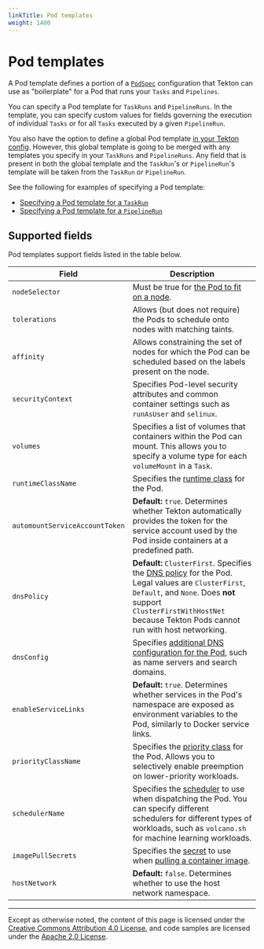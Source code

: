 ```yaml
---
linkTitle: Pod templates
weight: 1400
---
```

# Pod templates

A Pod template defines a portion of a [`PodSpec`](https://kubernetes.io/docs/reference/generated/kubernetes-api/v1.18/#pod-v1-core)
configuration that Tekton can use as "boilerplate" for a Pod that runs your `Tasks` and `Pipelines`.

You can specify a Pod template for `TaskRuns` and `PipelineRuns`. In the template, you can specify custom values for fields governing
the execution of individual `Tasks` or for all `Tasks` executed by a given `PipelineRun`.

You also have the option to define a global Pod template [in your Tekton config](https://github.com/tektoncd/pipeline/tree/main/docs/install.md#customizing-basic-execution-parameters).
However, this global template is going to be merged with any templates
you specify in your `TaskRuns` and `PipelineRuns`. Any field that is
present in both the global template and the `TaskRun`'s or
`PipelineRun`'s template will be taken from the `TaskRun` or `PipelineRun`.

See the following for examples of specifying a Pod template:
- [Specifying a Pod template for a `TaskRun`](/vault/Pipelines-main/taskruns/#specifying-a-pod-template)
- [Specifying a Pod template for a `PipelineRun`](/vault/Pipelines-main/pipelineruns/#specifying-a-pod-template)

## Supported fields

Pod templates support fields listed in the table below.

<table>
	<thead>
		<th>Field</th>
		<th>Description</th>
	</thead>
	<tbody>
		<tr>
			<td><code>nodeSelector</code></td>
			<td>Must be true for <a href=https://kubernetes.io/docs/concepts/configuration/assign-pod-node/>the Pod to fit on a node</a>.</td>
		</tr>
		<tr>
			<td><code>tolerations</code></td>
			<td>Allows (but does not require) the Pods to schedule onto nodes with matching taints.</td>
		</tr>
		<tr>
			<td><code>affinity</code></td>
			<td>Allows constraining the set of nodes for which the Pod can be scheduled based on the labels present on the node.</td>
		</tr>
		<tr>
			<td><code>securityContext</code></td>
			<td>Specifies Pod-level security attributes and common container settings such as <code>runAsUser</code> and <code>selinux</code>.</td>
		</tr>
		<tr>
			<td><code>volumes</code></td>
			<td>Specifies a list of volumes that containers within the Pod can mount. This allows you to specify a volume type for each <code>volumeMount</code> in a <code>Task</code>.</td>
		</tr>
		<tr>
			<td><code>runtimeClassName</code></td>
			<td>Specifies the <a href=https://kubernetes.io/docs/concepts/containers/runtime-class/>runtime class</a> for the Pod.</td>
		</tr>
		<tr>
			<td><code>automountServiceAccountToken</code></td>
			<td><b>Default:</b> <code>true</code>. Determines whether Tekton automatically provides the token for the service account used by the Pod inside containers at a predefined path.</td>
		</tr>
		<tr>
			<td><code>dnsPolicy</code></td>
			<td><b>Default:</b> <code>ClusterFirst</code>. Specifies the <a href=https://kubernetes.io/docs/concepts/services-networking/dns-pod-service/#pod-s-dns-policy>DNS policy</a>
                for the Pod. Legal values are <code>ClusterFirst</code>, <code>Default</code>, and <code>None</code>. Does <b>not</b> support <code>ClusterFirstWithHostNet</code>
                because Tekton Pods cannot run with host networking.</td>
		</tr>
		<tr>
			<td><code>dnsConfig</code></td>
			<td>Specifies <a href=https://kubernetes.io/docs/concepts/services-networking/dns-pod-service/#pod-s-dns-config>additional DNS configuration for the Pod</a>, such as name servers and search domains.</td>
		</tr>
		<tr>
			<td><code>enableServiceLinks</code></td>
			<td><b>Default:</b> <code>true</code>. Determines whether services in the Pod's namespace are exposed as environment variables to the Pod, similarly to Docker service links.</td>
		</tr>
		<tr>
			<td><code>priorityClassName</code></td>
			<td>Specifies the <a href=https://kubernetes.io/docs/concepts/configuration/pod-priority-preemption/>priority class</a> for the Pod. Allows you to selectively enable preemption on lower-priority workloads.</td>
		</tr>
		<tr>
			<td><code>schedulerName</code></td>
			<td>Specifies the <a href=https://kubernetes.io/docs/tasks/administer-cluster/configure-multiple-schedulers/>scheduler</a> to use when dispatching the Pod. You can specify different schedulers for different types of
                workloads, such as <code>volcano.sh</code> for machine learning workloads.</td>
		</tr>
		<tr>
			<td><code>imagePullSecrets</code></td>
			<td>Specifies the <a href=https://kubernetes.io/docs/concepts/configuration/secret/>secret</a> to use when <a href=https://kubernetes.io/docs/tasks/configure-pod-container/pull-image-private-registry/>
                pulling a container image</a>.</td>
		</tr>
		<tr>
			<td><code>hostNetwork</code></td>
			<td><b>Default:</b> <code>false</code>. Determines whether to use the host network namespace.</td>
		</tr>
	</tbody>
</table>

---

Except as otherwise noted, the content of this page is licensed under the
[Creative Commons Attribution 4.0 License](https://creativecommons.org/licenses/by/4.0/),
and code samples are licensed under the
[Apache 2.0 License](https://www.apache.org/licenses/LICENSE-2.0).
